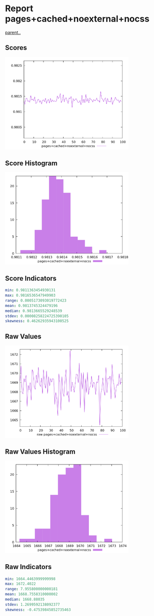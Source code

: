 # Report pages+cached+noexternal+nocss

[parent..](./..)  


## Scores

![score](./score.png)  

## Score Histogram

![hist](./hist.png)  

## Score Indicators

```yaml
min: 0.9811363454930131
max: 0.9816536547949903
range: 0.0005173093019772423
mean: 0.9813745324479196
median: 0.9813665529248539
stdev: 0.00008258224725390105
skewness: 0.46262935943100525

```

## Raw Values

![raw](./raw.png)  

## Raw Values Histogram

![raw hist](./raw_hist.png)  

## Raw Indicators

```yaml
min: 1664.4463999999998
max: 1672.4022
range: 7.955800000000181
mean: 1668.7558310000002
median: 1668.88035
stdev: 1.2699592138092377
skewness: -0.47539845852735463

```

<style>
  img {
    max-width: 80%;
  }
</style>
      
